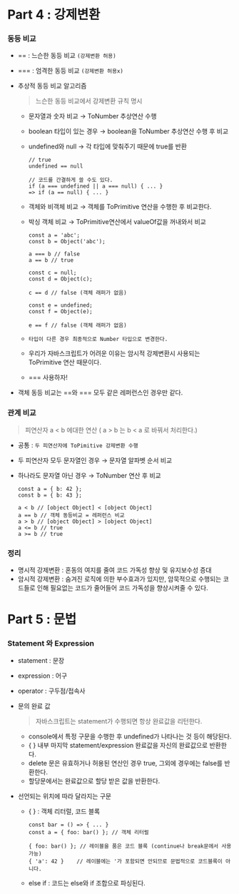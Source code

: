 # Part 4 : 강제변환
### 동등 비교

- == : 느슨한 동등 비교 `(강제변환 허용)`
- === : 엄격한 동등 비교 `(강제변환 허용x)`
- 추상적 동등 비교 알고리즘

  > 느슨한 동등 비교에서 강제변환 규칙 명시
  >
    - 문자열과 숫자 비교 → ToNumber 추상연산 수행
    - boolean 타입이 있는 경우 → boolean을 ToNumber 추상연산 수행 후 비교
    - undefined와 null → 각 타입에 맞춰주기 때문에 true를 반환

        ```tsx
        // true
        undefined == null
        
        // 코드를 간결하게 쓸 수도 있다.
        if (a === undefined || a === null) { ... }
        => if (a == null) { ... }
        ```

    - 객체와 비객체 비교 → 객체를 ToPrimitive 연산을 수행한 후 비교한다.
    - 박싱 객체 비교 → ToPrimitive연산에서 valueOf값을 꺼내와서 비교

        ```tsx
        const a = 'abc';
        const b = Object('abc');
        
        a === b // false
        a == b // true 
        
        const c = null;
        const d = Object(c);
        
        c == d // false (객체 래퍼가 없음)
        
        const e = undefined;
        const f = Object(e);
        
        e == f // false (객체 래퍼가 없음)
        ```

    - `타입이 다른 경우 최종적으로 Number 타입으로 변경한다.`
    - 우리가 자바스크립트가 어려운 이유는 암시적 강제변환시 사용되는 ToPrimitive 연산 때문이다.
    - === 사용하자!
- 객체 동등 비교는 ==와 === 모두 같은 레퍼런스인 경우만 같다.

### 관계 비교

> 피연산자 a < b 에대한 연산 ( a > b 는 b < a 로 바꿔서 처리한다.)
>
- 공통 : `두 피연산자에 ToPimitive 강제변환 수행`
- 두 피연산자 모두 문자열인 경우 → 문자열 알파벳 순서 비교
- 하나라도 문자열 아닌 경우 → ToNumber 연산 후 비교

    ```tsx
    const a = { b: 42 };
    const b = { b: 43 };
    
    a < b // [object Object] < [object Object]
    a == b // 객체 동등비교 = 레퍼런스 비교
    a > b // [object Object] > [object Object]
    a <= b // true 
    a >= b // true
    ```


### 정리

- 명시적 강제변환 : 혼동의 여지를 줄여 코드 가독성 향상 및 유지보수성 증대
- 암시적 강제변환 : 숨겨진 로직에 의한 부수효과가 있지만, 암묵적으로 수행되는 코드들로 인해 필요없는 코드가 줄어들어 코드 가독성을 향상시켜줄 수 있다.

# Part 5 : 문법
### Statement 와 Expression

- statement : 문장
- expression : 어구
- operator : 구두점/접속사
- 문의 완료 값

  > 자바스크립트는 statement가 수행되면 항상 완료값을 리턴한다.
  >
    - console에서 특정 구문을 수행한 후 undefined가 나타나는 것 등이 해당된다.
    - { } 내부 마지막 statement/expression 완료값을 자신의 완료값으로 반환한다.
    - delete 문은 유효하거나 허용된 연산인 경우 true, 그외에 경우에는 false를 반환한다.
    - 할당문에서는 완료값으로 할당 받은 값을 반환한다.
- 선언되는 위치에 따라 달라지는 구문
    - { } : 객체 리터럴, 코드 블록

        ```tsx
        const bar = () => { ... }
        const a = { foo: bar() }; // 객체 리터럴
        
        { foo: bar() }; // 레이블을 품은 코드 블록 (continue나 break문에서 사용 가능)
        { 'a': 42 }    // 레이블에는 '가 포함되면 안되므로 문법적으로 코드블록이 아니다.
        ```

    - else if : 코드는 else와 if 조합으로 파싱된다.
